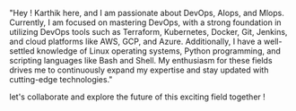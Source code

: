 

"Hey ! Karthik here, and I am passionate about DevOps, AIops, and Mlops. Currently, 
I am focused on mastering DevOps, with a strong foundation in utilizing 
DevOps tools such as Terraform, Kubernetes, Docker, Git, Jenkins, and cloud platforms like AWS, GCP, and Azure. Additionally,
I have a well-settled knowledge of Linux operating systems, Python programming, and scripting languages like Bash and Shell. 
My enthusiasm for these fields drives me to continuously expand my expertise and stay updated with cutting-edge technologies."

let's collaborate and explore the future of this exciting field together !
